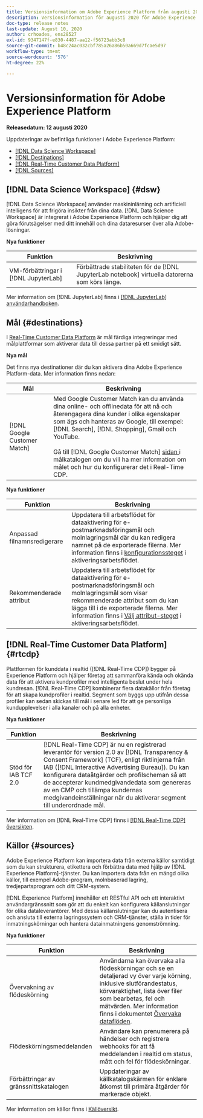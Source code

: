 ```yaml
---
title: Versionsinformation om Adobe Experience Platform från augusti 2020
description: Versionsinformation för augusti 2020 för Adobe Experience Platform.
doc-type: release notes
last-update: August 10, 2020
author: crhoades, ens28527
exl-id: 9347147f-e830-4487-aa12-f56723abb3c8
source-git-commit: b48c24ac032cbf785a26a86b50a669d7fcae5d97
workflow-type: tm+mt
source-wordcount: '576'
ht-degree: 22%

---
```


# Versionsinformation för Adobe Experience Platform

**Releasedatum: 12 augusti 2020**

Uppdateringar av befintliga funktioner i Adobe Experience Platform:

- [[!DNL Data Science Workspace]](#dsw)
- [[!DNL Destinations]](#destinations)
- [[!DNL Real-Time Customer Data Platform]](#rtcdp)
- [[!DNL Sources]](#sources)

## [!DNL Data Science Workspace] {#dsw}

[!DNL Data Science Workspace] använder maskininlärning och artificiell intelligens för att frigöra insikter från dina data. [!DNL Data Science Workspace] är integrerat i Adobe Experience Platform och hjälper dig att göra förutsägelser med ditt innehåll och dina dataresurser över alla Adobe-lösningar.

**Nya funktioner**

| Funktion | Beskrivning |
| ------- | ----------- |
| VM-förbättringar i [!DNL JupyterLab] | Förbättrade stabiliteten för de [!DNL JupyterLab notebook] virtuella datorerna som körs länge. |

Mer information om [!DNL JupyterLab] finns i [[!DNL JupyterLab] användarhandboken](../../data-science-workspace/jupyterlab/overview.md).

## Mål {#destinations}

I [Real-Time Customer Data Platform](../../rtcdp/overview.md) är mål färdiga integreringar med målplattformar som aktiverar data till dessa partner på ett smidigt sätt.

**Nya mål**

Det finns nya destinationer där du kan aktivera dina Adobe Experience Platform-data. Mer information finns nedan:

| Mål | Beskrivning |
|--- | ---|
| [!DNL Google Customer Match] | Med Google Customer Match kan du använda dina online- och offlinedata för att nå och återengagera dina kunder i olika egenskaper som ägs och hanteras av Google, till exempel: [!DNL Search], [!DNL Shopping], Gmail och YouTube. <br><br> Gå till [!DNL Google Customer Match] [sidan ](../../destinations/catalog/advertising/google-customer-match.md) i målkatalogen om du vill ha mer information om målet och hur du konfigurerar det i Real-Time CDP. |

**Nya funktioner**

| Funktion | Beskrivning |
|------- | -----------|
| Anpassad filnamnsredigerare | Uppdatera till arbetsflödet för dataaktivering för e-postmarknadsföringsmål och molnlagringsmål där du kan redigera namnet på de exporterade filerna. Mer information finns i [konfigurationssteget](../../destinations/ui/activate-batch-profile-destinations.md) i aktiveringsarbetsflödet. |
| Rekommenderade attribut | Uppdatera till arbetsflödet för dataaktivering för e-postmarknadsföringsmål och molnlagringsmål som visar rekommenderade attribut som du kan lägga till i de exporterade filerna. Mer information finns i [Välj attribut-steget](../../destinations/ui/activate-batch-profile-destinations.md) i aktiveringsarbetsflödet. |

## [!DNL Real-Time Customer Data Platform] {#rtcdp}

Plattformen för kunddata i realtid ([!DNL Real-Time CDP]) bygger på Experience Platform och hjälper företag att sammanföra kända och okända data för att aktivera kundprofiler med intelligenta beslut under hela kundresan. [!DNL Real-Time CDP] kombinerar flera datakällor från företag för att skapa kundprofiler i realtid. Segment som byggs upp utifrån dessa profiler kan sedan skickas till mål i senare led för att ge personliga kundupplevelser i alla kanaler och på alla enheter.

**Nya funktioner**

| Funktion | Beskrivning |
| ------- | ----------- |
| Stöd för IAB TCF 2.0 | [!DNL Real-Time CDP] är nu en registrerad leverantör för version 2.0 av [!DNL Transparency & Consent Framework] (TCF), enligt riktlinjerna från IAB ([!DNL Interactive Advertising Bureau]). Du kan konfigurera dataåtgärder och profilscheman så att de accepterar kundmedgivandedata som genereras av en CMP och tillämpa kundernas medgivandeinställningar när du aktiverar segment till underordnade mål. |

Mer information om [!DNL Real-Time CDP] finns i [[!DNL Real-Time CDP] översikten](../../rtcdp/overview.md).

## Källor {#sources}

Adobe Experience Platform kan importera data från externa källor samtidigt som du kan strukturera, etikettera och förbättra data med hjälp av [!DNL Experience Platform]-tjänster. Du kan importera data från en mängd olika källor, till exempel Adobe-program, molnbaserad lagring, tredjepartsprogram och ditt CRM-system.

[!DNL Experience Platform] innehåller ett RESTful API och ett interaktivt användargränssnitt som gör att du enkelt kan konfigurera källanslutningar för olika dataleverantörer. Med dessa källanslutningar kan du autentisera och ansluta till externa lagringssystem och CRM-tjänster, ställa in tider för inmatningskörningar och hantera datainmatningens genomströmning.

**Nya funktioner**

| Funktion | Beskrivning |
| ------- | ----------- |
| Övervakning av flödeskörning | Användarna kan övervaka alla flödeskörningar och se en detaljerad vy över varje körning, inklusive slutförandestatus, körvaraktighet, lista över filer som bearbetas, fel och mätvärden. Mer information finns i dokumentet [Övervaka dataflöden](../../sources/tutorials/ui/monitor.md). |
| Flödeskörningsmeddelanden | Användare kan prenumerera på händelser och registrera webhooks för att få meddelanden i realtid om status, mått och fel för flödeskörningar. |
| Förbättringar av gränssnittskatalogen | Uppdateringar av källkatalogskärmen för enklare åtkomst till primära åtgärder för markerade objekt. |

Mer information om källor finns i [Källöversikt](../../sources/home.md).

